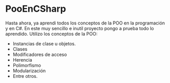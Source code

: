 # PooEnCSharp
Hasta ahora, ya aprendi todos los conceptos de la POO en la programación y en C#. En este muy sencillo e inutil proyecto pongo a prueba todo lo aprendido.
Utilizo los conceptos de la POO:

- Instancias de clase u objetos.
- Clases
- Modificadores de acceso
- Herencia
- Polimorfismo
- Modularización
- Entre otros.
